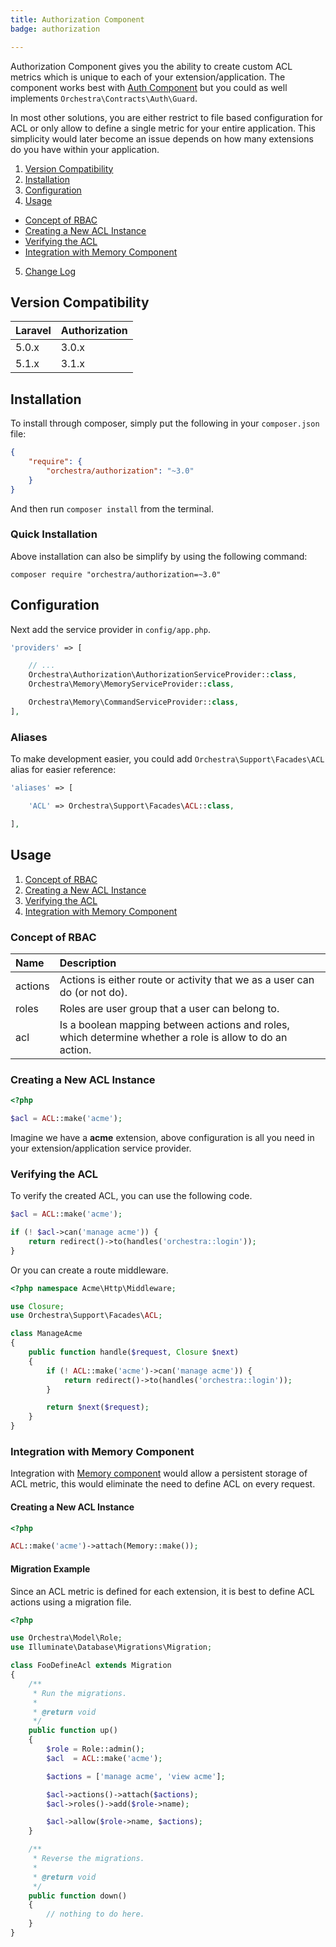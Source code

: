 ```yaml
---
title: Authorization Component
badge: authorization

---
```


Authorization Component gives you the ability to create custom ACL metrics which is unique to each of your extension/application. The component works best with [Auth Component]({doc-url}/components/auth) but you could as well implements `Orchestra\Contracts\Auth\Guard`.

In most other solutions, you are either restrict to file based configuration for ACL or only allow to define a single metric for your entire application. This simplicity would later become an issue depends on how many extensions do you have within your application.

1. [Version Compatibility](#compatibility)
2. [Installation](#installation)
3. [Configuration](#configuration)
4. [Usage](#usage)
  - [Concept of RBAC](#concept-of-rbac)
  - [Creating a New ACL Instance](#creating-a-new-acl-instance)
  - [Verifying the ACL](#verifying-the-acl)
  - [Integration with Memory Component](#memory-integration)
5. [Change Log]({doc-url}/components/auth/changes#v3-1)

<a name="compatibility"></a>
## Version Compatibility

Laravel    | Authorization
:----------|:----------
 5.0.x     | 3.0.x
 5.1.x     | 3.1.x

<a name="installation"></a>
## Installation

To install through composer, simply put the following in your `composer.json` file:

```json
{
	"require": {
		"orchestra/authorization": "~3.0"
	}
}
```

And then run `composer install` from the terminal.

<a name="quick-installation"></a>
### Quick Installation

Above installation can also be simplify by using the following command:

	composer require "orchestra/authorization=~3.0"

<a name="configuration"></a>
## Configuration

Next add the service provider in `config/app.php`.

```php
'providers' => [

	// ...
	Orchestra\Authorization\AuthorizationServiceProvider::class,
	Orchestra\Memory\MemoryServiceProvider::class,

	Orchestra\Memory\CommandServiceProvider::class,
],
```

### Aliases

To make development easier, you could add `Orchestra\Support\Facades\ACL` alias for easier reference:

```php
'aliases' => [

	'ACL' => Orchestra\Support\Facades\ACL::class,

],
```

<a name="usage"></a>
## Usage

1. [Concept of RBAC](#concept-of-rbac)
2. [Creating a New ACL Instance](#creating-a-new-acl-instance)
3. [Verifying the ACL](#verifying-the-acl)
4. [Integration with Memory Component](#memory-integration)

<a name="concept-of-rbac"></a>
### Concept of RBAC

Name     | Description
:--------|:-----------------------
actions  | Actions is either route or activity that we as a user can do (or not do).
roles    | Roles are user group that a user can belong to.
acl      | Is a boolean mapping between actions and roles, which determine whether a role is allow to do an action.

<a name="creating-a-new-acl-instance"></a>
### Creating a New ACL Instance

```php
<?php

$acl = ACL::make('acme');
```

Imagine we have a **acme** extension, above configuration is all you need in your extension/application service provider.

<a name="verifying-the-acl"></a>
### Verifying the ACL

To verify the created ACL, you can use the following code.

```php
$acl = ACL::make('acme');

if (! $acl->can('manage acme')) {
	return redirect()->to(handles('orchestra::login'));
}
```

Or you can create a route middleware.

```php
<?php namespace Acme\Http\Middleware;

use Closure;
use Orchestra\Support\Facades\ACL;

class ManageAcme
{
	public function handle($request, Closure $next)
	{
		if (! ACL::make('acme')->can('manage acme')) {
			return redirect()->to(handles('orchestra::login'));
		}

		return $next($request);
	}
}
```

<a name="memory-integration"></a>
### Integration with Memory Component

Integration with [Memory component]({doc-url}/components/memory}) would allow a persistent storage of ACL metric, this would eliminate the need to define ACL on every request.

#### Creating a New ACL Instance

```php
<?php

ACL::make('acme')->attach(Memory::make());
```

#### Migration Example

Since an ACL metric is defined for each extension, it is best to define ACL actions using a migration file.

```php
<?php

use Orchestra\Model\Role;
use Illuminate\Database\Migrations\Migration;

class FooDefineAcl extends Migration
{
	/**
	 * Run the migrations.
	 *
	 * @return void
	 */
	public function up()
	{
		$role = Role::admin();
		$acl  = ACL::make('acme');

		$actions = ['manage acme', 'view acme'];

		$acl->actions()->attach($actions);
		$acl->roles()->add($role->name);

		$acl->allow($role->name, $actions);
	}

	/**
	 * Reverse the migrations.
	 *
	 * @return void
	 */
	public function down()
	{
		// nothing to do here.
	}
}
```
